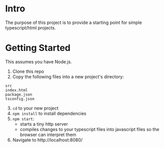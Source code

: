 # Intro

The purpose of this project is to provide a starting point for simple typescript/html projects.

# Getting Started

This assumes you have Node.js.

1. Clone this repo
2. Copy the following files into a new project's directory:
  ```
  src
  index.html
  package.json
  tsconfig.json
  ```
3. `cd` to your new project
4. `npm install` to install dependencies
5. `npm start`:
    - starts a tiny http server
    - compiles changes to your typescript files into javascript files so the browser can interpret them
6.  Navigate to http://localhost:8080/
